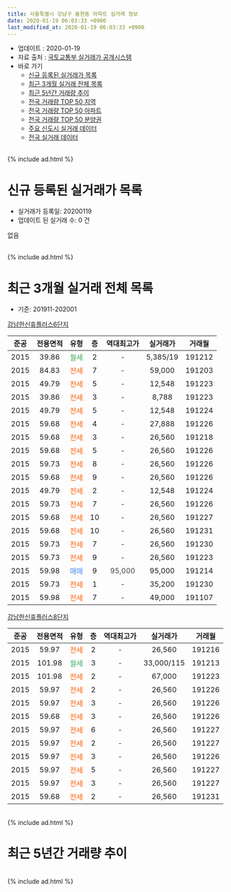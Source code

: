 ```yaml
---
title: 서울특별시 강남구 율현동 아파트 실거래 정보
date: 2020-01-19 06:03:33 +0900
last_modified_at: 2020-01-19 06:03:33 +0900
---
```


* 업데이트 : 2020-01-19
* 자료 출처 : [국토교통부 실거래가 공개시스템](http://rt.molit.go.kr)
* 바로 가기
    * [신규 등록된 실거래가 목록](#신규-등록된-실거래가-목록)
    * [최근 3개월 실거래 전체 목록](#최근-3개월-실거래-전체-목록)
    * [최근 5년간 거래량 추이](#최근-5년간-거래량-추이)
    * [전국 거래량 TOP 50 지역](https://apt-info.github.io/apt-trade-info/최근-3개월-전국에서-가장-거래가-많이-발생한-지역)
    * [전국 거래량 TOP 50 아파트](https://apt-info.github.io/apt-trade-info/최근-3개월-전국에서-가장-거래가-많이-발생한-아파트)
    * [전국 거래량 TOP 50 분양권](https://apt-info.github.io/apt-trade-info/최근-3개월-전국에서-가장-거래가-많이-발생한-분양권)
    * [주요 신도시 실거래 데이터](https://apt-info.github.io/apt-trade-info/주요-신도시)
    * [전국 실거래 데이터](https://apt-info.github.io/apt-trade-info/전국)
<br>
{% include ad.html %}
<br>

# 신규 등록된 실거래가 목록
* 실거래가 등록일: 20200119
* 업데이트 된 실거래 수: 0 건

없음

<br>
{% include ad.html %}
<br>

# 최근 3개월 실거래 전체 목록
* 기준: 201911-202001


[강남한신휴플러스6단지](https://search.naver.com/search.naver?query=%EC%84%9C%EC%9A%B8%ED%8A%B9%EB%B3%84%EC%8B%9C+%EA%B0%95%EB%82%A8%EA%B5%AC+%EC%9C%A8%ED%98%84%EB%8F%99+%EA%B0%95%EB%82%A8%ED%95%9C%EC%8B%A0%ED%9C%B4%ED%94%8C%EB%9F%AC%EC%8A%A46%EB%8B%A8%EC%A7%80)

|준공|전용면적|유형|층|역대최고가|실거래가|거래월|
|:---:|:---:|:---:|:---:|:---:|:---:|:---:|
|2015|39.86|<span style="color:#34a853">월세</span>|2|<span style="color:#444444">-</span>|5,385/19|191212|
|2015|84.83|<span style="color:#ff5a00">전세</span>|7|<span style="color:#444444">-</span>|59,000|191203|
|2015|49.79|<span style="color:#ff5a00">전세</span>|5|<span style="color:#444444">-</span>|12,548|191223|
|2015|39.86|<span style="color:#ff5a00">전세</span>|3|<span style="color:#444444">-</span>|8,788|191223|
|2015|49.79|<span style="color:#ff5a00">전세</span>|5|<span style="color:#444444">-</span>|12,548|191224|
|2015|59.68|<span style="color:#ff5a00">전세</span>|4|<span style="color:#444444">-</span>|27,888|191226|
|2015|59.68|<span style="color:#ff5a00">전세</span>|3|<span style="color:#444444">-</span>|26,560|191218|
|2015|59.68|<span style="color:#ff5a00">전세</span>|5|<span style="color:#444444">-</span>|26,560|191226|
|2015|59.73|<span style="color:#ff5a00">전세</span>|8|<span style="color:#444444">-</span>|26,560|191226|
|2015|59.68|<span style="color:#ff5a00">전세</span>|9|<span style="color:#444444">-</span>|26,560|191226|
|2015|49.79|<span style="color:#ff5a00">전세</span>|2|<span style="color:#444444">-</span>|12,548|191224|
|2015|59.73|<span style="color:#ff5a00">전세</span>|7|<span style="color:#444444">-</span>|26,560|191226|
|2015|59.68|<span style="color:#ff5a00">전세</span>|10|<span style="color:#444444">-</span>|26,560|191227|
|2015|59.68|<span style="color:#ff5a00">전세</span>|10|<span style="color:#444444">-</span>|26,560|191231|
|2015|59.73|<span style="color:#ff5a00">전세</span>|7|<span style="color:#444444">-</span>|26,560|191230|
|2015|59.73|<span style="color:#ff5a00">전세</span>|9|<span style="color:#444444">-</span>|26,560|191223|
|2015|59.98|<span style="color:#4285f3">매매</span>|9|<span style="color:#444444">95,000</span>|95,000|191214|
|2015|59.73|<span style="color:#ff5a00">전세</span>|1|<span style="color:#444444">-</span>|35,200|191230|
|2015|59.98|<span style="color:#ff5a00">전세</span>|7|<span style="color:#444444">-</span>|49,000|191107|

[강남한신휴플러스8단지](https://search.naver.com/search.naver?query=%EC%84%9C%EC%9A%B8%ED%8A%B9%EB%B3%84%EC%8B%9C+%EA%B0%95%EB%82%A8%EA%B5%AC+%EC%9C%A8%ED%98%84%EB%8F%99+%EA%B0%95%EB%82%A8%ED%95%9C%EC%8B%A0%ED%9C%B4%ED%94%8C%EB%9F%AC%EC%8A%A48%EB%8B%A8%EC%A7%80)

|준공|전용면적|유형|층|역대최고가|실거래가|거래월|
|:---:|:---:|:---:|:---:|:---:|:---:|:---:|
|2015|59.97|<span style="color:#ff5a00">전세</span>|2|<span style="color:#444444">-</span>|26,560|191216|
|2015|101.98|<span style="color:#34a853">월세</span>|3|<span style="color:#444444">-</span>|33,000/115|191213|
|2015|101.98|<span style="color:#ff5a00">전세</span>|2|<span style="color:#444444">-</span>|67,000|191223|
|2015|59.97|<span style="color:#ff5a00">전세</span>|2|<span style="color:#444444">-</span>|26,560|191226|
|2015|59.97|<span style="color:#ff5a00">전세</span>|3|<span style="color:#444444">-</span>|26,560|191226|
|2015|59.68|<span style="color:#ff5a00">전세</span>|3|<span style="color:#444444">-</span>|26,560|191226|
|2015|59.97|<span style="color:#ff5a00">전세</span>|6|<span style="color:#444444">-</span>|26,560|191227|
|2015|59.97|<span style="color:#ff5a00">전세</span>|2|<span style="color:#444444">-</span>|26,560|191227|
|2015|59.97|<span style="color:#ff5a00">전세</span>|3|<span style="color:#444444">-</span>|26,560|191226|
|2015|59.97|<span style="color:#ff5a00">전세</span>|5|<span style="color:#444444">-</span>|26,560|191227|
|2015|59.97|<span style="color:#ff5a00">전세</span>|3|<span style="color:#444444">-</span>|26,560|191227|
|2015|59.68|<span style="color:#ff5a00">전세</span>|2|<span style="color:#444444">-</span>|26,560|191231|


<br>
{% include ad.html %}
<br>

# 최근 5년간 거래량 추이


<div style="width:100%;">
    <canvas id="deal_progress" height="200"></canvas>
</div>

<script>
new Chart(document.getElementById("deal_progress"), {
    type: 'line',
    data: {
        labels: ['201501','201502','201503','201504','201505','201506','201507','201508','201509','201510','201511','201512','201601','201602','201603','201604','201605','201606','201607','201608','201609','201610','201611','201612','201701','201702','201703','201704','201705','201706','201707','201708','201709','201710','201711','201712','201801','201802','201803','201804','201805','201806','201807','201808','201809','201810','201811','201812','201901','201902','201903','201904','201905','201906','201907','201908','201909','201910','201911','201912','202001'],
        datasets: [{
            label: '매매',
            pointRadius: 1,
            data: [0, 0, 0, 0, 0, 0, 0, 1, 0, 1, 1, 2, 3, 4, 1, 0, 1, 0, 0, 3, 2, 0, 0, 0, 0, 0, 0, 0, 0, 1, 2, 0, 4, 2, 6, 7, 13, 4, 5, 4, 0, 1, 2, 4, 0, 3, 0, 0, 0, 0, 0, 0, 0, 1, 0, 1, 0, 1, 0, 1, 0],
            borderColor: "rgba(255, 201, 14, 1)",
            backgroundColor: "rgba(255, 201, 14, 0.5)",
            fill: false,
            lineTension: 0
        },{
            label: '전월세',
            pointRadius: 1,
            data: [9, 9, 5, 1, 0, 1, 0, 5, 4, 9, 8, 9, 5, 1, 5, 5, 5, 3, 0, 1, 2, 7, 2, 1, 4, 0, 1, 1, 0, 1, 1, 2, 2, 2, 2, 23, 7, 6, 10, 2, 6, 7, 2, 3, 2, 4, 3, 2, 4, 1, 2, 0, 0, 1, 1, 0, 2, 3, 1, 29, 0],
            borderColor: "rgba(0, 141, 185, 1)",
            backgroundColor: "rgba(0, 141, 185, 0.5)",
            fill: false,
            lineTension: 0
        }
        ]
    },
    options: {
        responsive: true,
        title: {
            display: false
        },
        tooltips: {
            mode: 'index',
            intersect: false
        },
        hover: {
            mode: 'nearest',
            intersect: true
        },
        scales: {
            xAxes: [{
                display: true,
                scaleLabel: {
                    display: true,
                    labelString: '년/월'
                }
            }],
            yAxes: [{
                display: true,
                ticks: {
                    suggestedMin: 0,
                },
                scaleLabel: {
                    display: true,
                    labelString: '실거래 수'
                }
            }]
        }
    }
});

</script>


<br>
{% include ad.html %}
<br>

